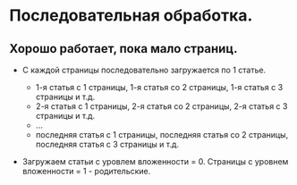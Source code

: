 # Последовательная обработка.

## Хорошо работает, пока мало страниц.

* С каждой страницы последовательно загружается по 1 статье.
  - 1-я статья с 1 страницы, 1-я статья со 2 страницы, 1-я статья с 3 страницы и т.д.
  - 2-я статья с 1 страницы, 2-я статья со 2 страницы, 2-я статья с 3 страницы и т.д.
  - ... 
  - последняя статья с 1 страницы, последняя статья со 2 страницы, последняя статья с 3 страницы и т.д.


* Загружаем статьи с уровлем вложенности = 0. Страницы с уровнем вложенности = 1 - родительские.